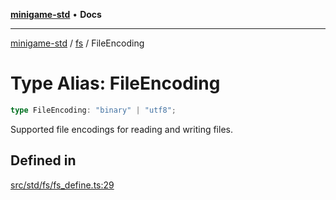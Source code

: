 [**minigame-std**](../../../README.md) • **Docs**

***

[minigame-std](../../../README.md) / [fs](../README.md) / FileEncoding

# Type Alias: FileEncoding

```ts
type FileEncoding: "binary" | "utf8";
```

Supported file encodings for reading and writing files.

## Defined in

[src/std/fs/fs\_define.ts:29](https://github.com/JiangJie/minigame-std/blob/22787d0fd0cff776ed579de48ccf7523d9e4ce53/src/std/fs/fs_define.ts#L29)
